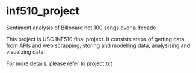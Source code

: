 # inf510_project
Sentiment analysis of Billboard hot 100 songs over a decade


This project is USC INF510 final project. It consists steps of getting data from APIs and web scrapping, storing and modelling data, analysising and visualzing data.

For more details, please refer to project.txt
